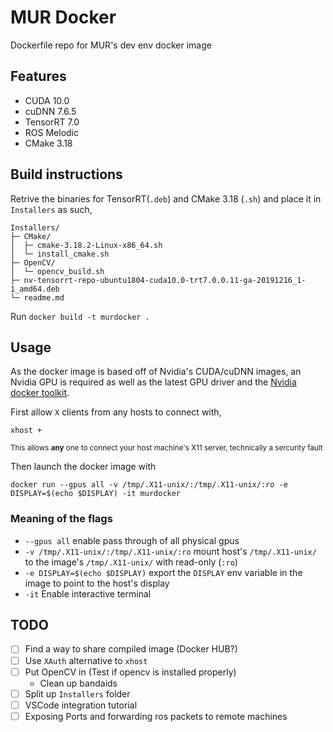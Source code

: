 # MUR Docker
Dockerfile repo for MUR's dev env docker image

## Features
 - CUDA 10.0
 - cuDNN 7.6.5
 - TensorRT 7.0
 - ROS Melodic
 - CMake 3.18

## Build instructions
Retrive the binaries for TensorRT(`.deb`) and CMake 3.18 (`.sh`) and place it in `Installers` as such,
```
Installers/
├─ CMake/
│  ├─ cmake-3.18.2-Linux-x86_64.sh
│  └─ install_cmake.sh
├─ OpenCV/
│  └─ opencv_build.sh
├─ nv-tensorrt-repo-ubuntu1804-cuda10.0-trt7.0.0.11-ga-20191216_1-1_amd64.deb
└─ readme.md
```

Run `docker build -t murdocker .`

## Usage
As the docker image is based off of Nvidia's CUDA/cuDNN images, an Nvidia GPU is required as well as the latest GPU driver and the [Nvidia docker toolkit](https://docs.nvidia.com/datacenter/cloud-native/container-toolkit/install-guide.html#docker).

First allow `X` clients from any hosts to connect with,

`xhost +`

<sup>This allows **any** one to connect your host machine's X11 server, technically a sercurity fault</sup>

Then launch the docker image with

`docker run --gpus all -v /tmp/.X11-unix/:/tmp/.X11-unix/:ro -e DISPLAY=$(echo $DISPLAY) -it murdocker`

### Meaning of the flags

 - `--gpus all` enable pass through of all physical gpus
 - `-v /tmp/.X11-unix/:/tmp/.X11-unix/:ro` mount host's `/tmp/.X11-unix/` to the image's `/tmp/.X11-unix/` with read-only (`:ro`)
 - `-e DISPLAY=$(echo $DISPLAY)` export the `DISPLAY` env variable in the image to point to the host's display
 - `-it` Enable interactive terminal

## TODO
 - [ ] Find a way to share compiled image (Docker HUB?)
 - [ ] Use `XAuth` alternative to `xhost`
 - [ ] Put OpenCV in (Test if opencv is installed properly)
    - Clean up bandaids
 - [ ] Split up `Installers` folder
 - [ ] VSCode integration tutorial
 - [ ] Exposing Ports and forwarding ros packets to remote machines